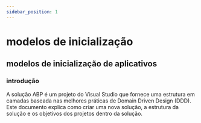 ```yaml
---
sidebar_position: 1
---
```


# modelos de inicialização
## modelos de inicialização de aplicativos
### introdução
A solução ABP é um projeto do Visual Studio que fornece uma estrutura em camadas baseada nas melhores práticas de Domain Driven Design (DDD). Este documento explica como criar uma nova solução, a estrutura da solução e os objetivos dos projetos dentro da solução.

